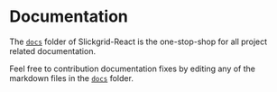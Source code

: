 # Documentation

The [`docs`](https://ghiscoding.gitbook.io/slickgrid-react/getting-started/quick-start) folder of Slickgrid-React is the one-stop-shop for all project related documentation.

Feel free to contribution documentation fixes by editing any of the markdown files in the [`docs`](https://ghiscoding.gitbook.io/slickgrid-react/getting-started/quick-start) folder.

